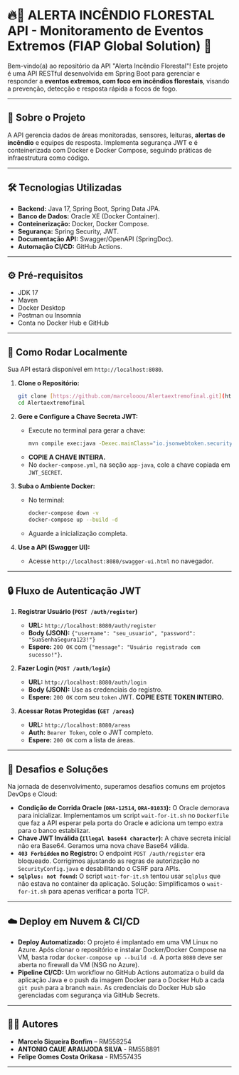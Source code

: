 # 🔥🌲 ALERTA INCÊNDIO FLORESTAL API - Monitoramento de Eventos Extremos (FIAP Global Solution) 🚨

Bem-vindo(a) ao repositório da API "Alerta Incêndio Florestal"! Este projeto é uma API RESTful desenvolvida em Spring Boot para gerenciar e responder a **eventos extremos, com foco em incêndios florestais**, visando a prevenção, detecção e resposta rápida a focos de fogo.

---

## 🚀 Sobre o Projeto

A API gerencia dados de áreas monitoradas, sensores, leituras, **alertas de incêndio** e equipes de resposta. Implementa segurança JWT e é conteinerizada com Docker e Docker Compose, seguindo práticas de infraestrutura como código.

---

## 🛠️ Tecnologias Utilizadas

* **Backend:** Java 17, Spring Boot, Spring Data JPA.
* **Banco de Dados:** Oracle XE (Docker Container).
* **Conteinerização:** Docker, Docker Compose.
* **Segurança:** Spring Security, JWT.
* **Documentação API:** Swagger/OpenAPI (SpringDoc).
* **Automação CI/CD:** GitHub Actions.

---

## ⚙️ Pré-requisitos

* JDK 17
* Maven
* Docker Desktop
* Postman ou Insomnia
* Conta no Docker Hub e GitHub

---

## 🚀 Como Rodar Localmente

Sua API estará disponível em `http://localhost:8080`.

1.  **Clone o Repositório:**
    ```bash
    git clone [https://github.com/marcelooou/Alertaextremofinal.git](https://github.com/marcelooou/Alertaextremofinal.git)
    cd Alertaextremofinal
    ```
2.  **Gere e Configure a Chave Secreta JWT:**
    * Execute no terminal para gerar a chave:
        ```bash
        mvn compile exec:java -Dexec.mainClass="io.jsonwebtoken.security.Keys" -Dexec.args="HS256" -q
        ```
    * **COPIE A CHAVE INTEIRA.**
    * No `docker-compose.yml`, na seção `app-java`, cole a chave copiada em `JWT_SECRET`.
3.  **Suba o Ambiente Docker:**
    * No terminal:
        ```bash
        docker-compose down -v
        docker-compose up --build -d
        ```
    * Aguarde a inicialização completa.

4.  **Use a API (Swagger UI):**
    * Acesse `http://localhost:8080/swagger-ui.html` no navegador.

---

## 🔒 Fluxo de Autenticação JWT

1.  **Registrar Usuário (`POST /auth/register`)**
    * **URL:** `http://localhost:8080/auth/register`
    * **Body (JSON):** `{"username": "seu_usuario", "password": "SuaSenhaSegura123!"}`
    * **Espere:** `200 OK` com `{"message": "Usuário registrado com sucesso!"}`.

2.  **Fazer Login (`POST /auth/login`)**
    * **URL:** `http://localhost:8080/auth/login`
    * **Body (JSON):** Use as credenciais do registro.
    * **Espere:** `200 OK` com seu `token` JWT. **COPIE ESTE TOKEN INTEIRO.**

3.  **Acessar Rotas Protegidas (`GET /areas`)**
    * **URL:** `http://localhost:8080/areas`
    * **Auth:** `Bearer Token`, cole o JWT completo.
    * **Espere:** `200 OK` com a lista de áreas.

---

## 🚧 Desafios e Soluções

Na jornada de desenvolvimento, superamos desafios comuns em projetos DevOps e Cloud:

* **Condição de Corrida Oracle (`ORA-12514`, `ORA-01033`):** O Oracle demorava para inicializar. Implementamos um script `wait-for-it.sh` no `Dockerfile` que faz a API esperar pela porta do Oracle e adiciona um tempo extra para o banco estabilizar.
* **Chave JWT Inválida (`Illegal base64 character`):** A chave secreta inicial não era Base64. Geramos uma nova chave Base64 válida.
* **`403 Forbidden` no Registro:** O endpoint `POST /auth/register` era bloqueado. Corrigimos ajustando as regras de autorização no `SecurityConfig.java` e desabilitando o CSRF para APIs.
* **`sqlplus: not found`:** O script `wait-for-it.sh` tentou usar `sqlplus` que não estava no container da aplicação. Solução: Simplificamos o `wait-for-it.sh` para apenas verificar a porta TCP.

---

## ☁️ Deploy em Nuvem & CI/CD

* **Deploy Automatizado:** O projeto é implantado em uma VM Linux no Azure. Após clonar o repositório e instalar Docker/Docker Compose na VM, basta rodar `docker-compose up --build -d`. A porta `8080` deve ser aberta no firewall da VM (NSG no Azure).
* **Pipeline CI/CD:** Um workflow no GitHub Actions automatiza o build da aplicação Java e o push da imagem Docker para o Docker Hub a cada `git push` para a branch `main`. As credenciais do Docker Hub são gerenciadas com segurança via GitHub Secrets.

---

## 👨‍💻 Autores

* **Marcelo Siqueira Bonfim** – RM558254
* **ANTONIO CAUE ARAUJODA SILVA** - RM558891
* **Felipe Gomes Costa Orikasa** - RM557435

---